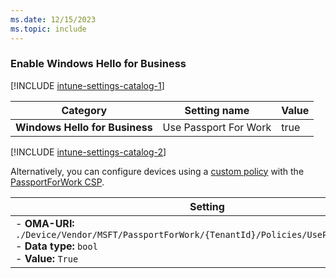 ```yaml
---
ms.date: 12/15/2023
ms.topic: include
---
```


### Enable Windows Hello for Business

[!INCLUDE [intune-settings-catalog-1](../../../../../includes/configure/intune-settings-catalog-1.md)]

| Category | Setting name | Value |
|--|--|--|
| **Windows Hello for Business** | Use Passport For Work | true |

[!INCLUDE [intune-settings-catalog-2](../../../../../includes/configure/intune-settings-catalog-2.md)]

Alternatively, you can configure devices using a [custom policy](/mem/intune/configuration/custom-settings-configure) with the [PassportForWork CSP](/windows/client-management/mdm/passportforwork-csp).

| Setting |
|--------|
| - **OMA-URI:** `./Device/Vendor/MSFT/PassportForWork/{TenantId}/Policies/UsePassportForWork`<br>- **Data type:** `bool`<br>- **Value:** `True`|
